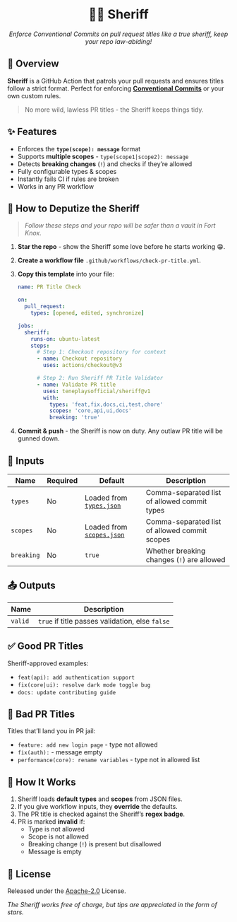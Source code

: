 <div align="center">

# 🕵️‍♂️ Sheriff

_Enforce Conventional Commits on pull request titles like a true sheriff, keep your repo law-abiding!_

</div>

## 📜 Overview

**Sheriff** is a GitHub Action that patrols your pull requests and ensures titles follow a strict format. Perfect for enforcing [**Conventional Commits**](https://www.conventionalcommits.org) or your own custom rules.

> No more wild, lawless PR titles - the Sheriff keeps things tidy.

## ✨ Features

- Enforces the **`type(scope): message`** format
- Supports **multiple scopes** - `type(scope1|scope2): message`
- Detects **breaking changes** (`!`) and checks if they’re allowed
- Fully configurable types & scopes
- Instantly fails CI if rules are broken
- Works in any PR workflow

## 🤠 How to Deputize the Sheriff

> _Follow these steps and your repo will be safer than a vault in Fort Knox._

1. **Star the repo** - show the Sheriff some love before he starts working 😁.
2. **Create a workflow file** `.github/workflows/check-pr-title.yml`.
3. **Copy this template** into your file:

   ```yml
   name: PR Title Check

   on:
     pull_request:
       types: [opened, edited, synchronize]

   jobs:
     sheriff:
       runs-on: ubuntu-latest
       steps:
         # Step 1: Checkout repository for context
         - name: Checkout repository
           uses: actions/checkout@v3

         # Step 2: Run Sheriff PR Title Validator
         - name: Validate PR title
           uses: teneplaysofficial/sheriff@v1
           with:
             types: 'feat,fix,docs,ci,test,chore'
             scopes: 'core,api,ui,docs'
             breaking: 'true'
   ```

4. **Commit & push** - the Sheriff is now on duty.
   Any outlaw PR title will be gunned down.

## 🔧 Inputs

| Name       | Required | Default                                                                                                  | Description                                   |
| ---------- | -------- | -------------------------------------------------------------------------------------------------------- | --------------------------------------------- |
| `types`    | No       | Loaded from [`types.json`](https://github.com/teneplaysofficial/sheriff/blob/main/src/data/types.json)   | Comma-separated list of allowed commit types  |
| `scopes`   | No       | Loaded from [`scopes.json`](https://github.com/teneplaysofficial/sheriff/blob/main/src/data/scopes.json) | Comma-separated list of allowed commit scopes |
| `breaking` | No       | `true`                                                                                                   | Whether breaking changes (`!`) are allowed    |

## 📤 Outputs

| Name    | Description                                     |
| ------- | ----------------------------------------------- |
| `valid` | `true` if title passes validation, else `false` |

## ✅ Good PR Titles

Sheriff-approved examples:

- `feat(api): add authentication support`
- `fix(core|ui): resolve dark mode toggle bug`
- `docs: update contributing guide`

## 🚫 Bad PR Titles

Titles that’ll land you in PR jail:

- `feature: add new login page` - type not allowed
- `fix(auth):` - message empty
- `performance(core): rename variables` - type not in allowed list

## 🔨 How It Works

1. Sheriff loads **default types** and **scopes** from JSON files.
2. If you give workflow inputs, they **override** the defaults.
3. The PR title is checked against the Sheriff’s **regex badge**.
4. PR is marked **invalid** if:
   - Type is not allowed
   - Scope is not allowed
   - Breaking change (`!`) is present but disallowed
   - Message is empty

## 📜 License

Released under the [Apache-2.0](LICENSE) License.

_The Sheriff works free of charge, but tips are appreciated in the form of stars._
